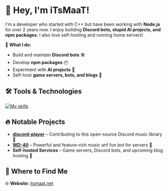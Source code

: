 # 👋 Hey, I'm iTsMaaT!

I'm a developer who started with C++ but have been working with **Node.js** for over 2 years now. I enjoy building **Discord bots, stupid AI projects, and npm packages**. I also love self-hosting and running home servers!  

🚀 **What I do:**  
- Build and maintain **Discord bots** 🛠️  
- Develop **npm packages** 📦  
- Experiment with **AI projects** 🤖  
- Self-host **game servers, bots, and blogs** 🏡  

## 🛠️ Tools & Technologies  

[![My skills](https://skillicons.dev/icons?perline=8&i=cpp,discord,bots,discordjs,docker,git,github,gitlab,grafana,js,mysql,nodejs,npm,prisma,prometheus,regex,sketchup,svg,ubuntu,visualstudio,vscode,windows)](https://skillicons.dev)  

## 🔥 Notable Projects  

- **[discord-player](https://github.com/Androz2091/discord-player)** – Contributing to this open-source Discord music library 🎵  
- **[WD-40](https://github.com/iTsMaaT/WD-40)** – Powerful and feature-rich music anf fun bot for servers 🤖  
- **Self-hosted Services** – Game servers, Discord bots, and upcoming blog hosting 📡  

## 📡 Where to Find Me  

🌐 **Website:** [itsmaat.net](https://itsmaat.net)  
